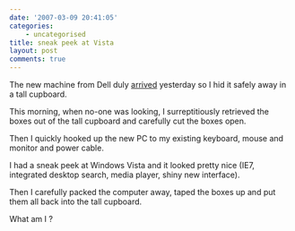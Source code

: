 ```yaml
---
date: '2007-03-09 20:41:05'
categories:
    - uncategorised
title: sneak peek at Vista
layout: post
comments: true
---
```


The new machine from Dell duly
[arrived](http://www.nbrightside.com/blog/2007/03/07/rapid-fire-service-from-dell/)
yesterday so I hid it safely away in a tall cupboard.

This morning, when no-one was looking, I surreptitiously retrieved the
boxes out of the tall cupboard and carefully cut the boxes open.

Then I quickly hooked up the new PC to my existing keyboard, mouse and
monitor and power cable.

I had a sneak peek at Windows Vista and it looked pretty nice (IE7,
integrated desktop search, media player, shiny new interface).

Then I carefully packed the computer away, taped the boxes up and put
them all back into the tall cupboard.

What am I ?
